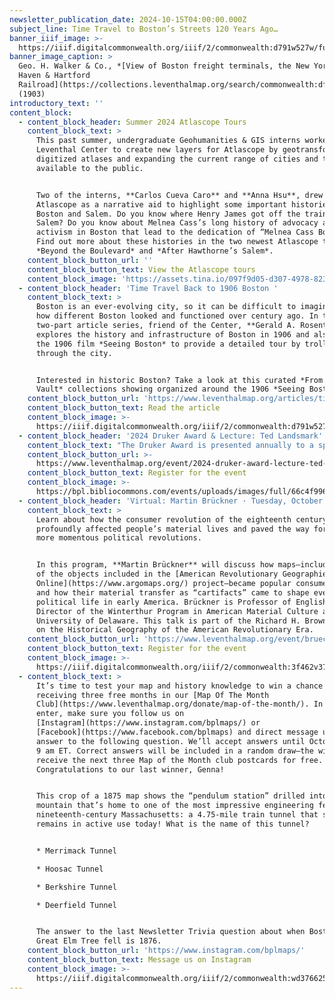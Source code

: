 ```yaml
---
newsletter_publication_date: 2024-10-15T04:00:00.000Z
subject_line: Time Travel to Boston’s Streets 120 Years Ago…
banner_iiif_image: >-
  https://iiif.digitalcommonwealth.org/iiif/2/commonwealth:d791w527w/full/,1200/0/default.jpg
banner_image_caption: >
  Geo. H. Walker & Co., *[View of Boston freight terminals, the New York, New
  Haven & Hartford
  Railroad](https://collections.leventhalmap.org/search/commonwealth:df65xz27g)*
  (1903)
introductory_text: ''
content_block:
  - content_block_header: Summer 2024 Atlascope Tours
    content_block_text: >
      This past summer, undergraduate Geohumanities & GIS interns worked at the
      Leventhal Center to create new layers for Atlascope by geotransforming
      digitized atlases and expanding the current range of cities and towns
      available to the public. 


      Two of the interns, **Carlos Cueva Caro** and **Anna Hsu**, drew on
      Atlascope as a narrative aid to highlight some important histories of
      Boston and Salem. Do you know where Henry James got off the train in
      Salem? Do you know about Melnea Cass’s long history of advocacy and
      activism in Boston that lead to the dedication of “Melnea Cass Boulevard”?
      Find out more about these histories in the two newest Atlascope tours:
      *Beyond the Boulevard* and *After Hawthorne’s Salem*.
    content_block_button_url: ''
    content_block_button_text: View the Atlascope tours
    content_block_image: 'https://assets.tina.io/097f9d05-d307-4978-823b-d332ea55d27e/image (16).png'
  - content_block_header: 'Time Travel Back to 1906 Boston '
    content_block_text: >
      Boston is an ever-evolving city, so it can be difficult to imagine just
      how different Boston looked and functioned over century ago. In this
      two-part article series, friend of the Center, **Gerald A. Rosenthal**,
      explores the history and infrastructure of Boston in 1906 and also uses
      the 1906 film *Seeing Boston* to provide a detailed tour by trolley car
      through the city.


      Interested in historic Boston? Take a look at this curated *From The
      Vault* collections showing organized around the 1906 *Seeing Boston* film.
    content_block_button_url: 'https://www.leventhalmap.org/articles/time-travel-back-to-1906-boston/'
    content_block_button_text: Read the article
    content_block_image: >-
      https://iiif.digitalcommonwealth.org/iiif/2/commonwealth:d791w527w/full/,1200/0/default.jpg
  - content_block_header: '2024 Druker Award & Lecture: Ted Landsmark'
    content_block_text: "The Druker Award is presented annually to a speaker or speakers who has or have made outstanding and important contributions to the world of design.\n\nThis year's awardee,\_**Theodore (Ted) C. Landsmark**, a civic planner, educator, civil rights advocate, and member of the Leventhal Center’s Board of Directors, will reflect in conversation with BPL President\_**David Leonard**\_on reimagining the urban public library, transformative civic spaces, and building an equitable city. Following the discussion there will be an audience Q\\&A. Druker Company President\_**Ronald M. Druker**\_will give welcoming remarks.\n"
    content_block_button_url: >-
      https://www.leventhalmap.org/event/2024-druker-award-lecture-ted-landsmark/
    content_block_button_text: Register for the event
    content_block_image: >-
      https://bpl.bibliocommons.com/events/uploads/images/full/66c4f996718d51024cfd0a00967b0c4c/SPPUA-Landsmark-web-600x800-c-default.jpg
  - content_block_header: 'Virtual: Martin Brückner · Tuesday, October 22, 7 pm ET'
    content_block_text: >
      Learn about how the consumer revolution of the eighteenth century
      profoundly affected people’s material lives and paved the way for other
      more momentous political revolutions.


      In this program, **Martin Brückner** will discuss how maps—including some
      of the objects included in the [American Revolutionary Geographies
      Online](https://www.argomaps.org/) project—became popular consumer goods
      and how their material transfer as “cartifacts” came to shape everyday and
      political life in early America. Brückner is Professor of English and
      Director of the Winterthur Program in American Material Culture at the
      University of Delaware. This talk is part of the Richard H. Brown Seminar
      on the Historical Geography of the American Revolutionary Era.
    content_block_button_url: 'https://www.leventhalmap.org/event/brueckner-love-of-maps/'
    content_block_button_text: Register for the event
    content_block_image: >-
      https://iiif.digitalcommonwealth.org/iiif/2/commonwealth:3f462v37d/2215,3086,1168,2341/1200,/0/default.jpg
  - content_block_text: >
      It’s time to test your map and history knowledge to win a chance of
      receiving three free months in our [Map Of The Month
      Club](https://www.leventhalmap.org/donate/map-of-the-month/). In order to
      enter, make sure you follow us on
      [Instagram](https://www.instagram.com/bplmaps/) or
      [Facebook](https://www.facebook.com/bplmaps) and direct message us the
      answer to the following question. We’ll accept answers until October 7 at
      9 am ET. Correct answers will be included in a random draw—the winner will
      receive the next three Map of the Month club postcards for free.
      Congratulations to our last winner, Genna!


      This crop of a 1875 map shows the “pendulum station” drilled into a
      mountain that’s home to one of the most impressive engineering feats of
      nineteenth-century Massachusetts: a 4.75-mile train tunnel that still
      remains in active use today! What is the name of this tunnel?


      * Merrimack Tunnel

      * Hoosac Tunnel

      * Berkshire Tunnel

      * Deerfield Tunnel


      The answer to the last Newsletter Trivia question about when Boston’s
      Great Elm Tree fell is 1876.
    content_block_button_url: 'https://www.instagram.com/bplmaps/'
    content_block_button_text: Message us on Instagram
    content_block_image: >-
      https://iiif.digitalcommonwealth.org/iiif/2/commonwealth:wd3766254/2912,2926,2010,2982/,1200/0/default.jpg
---
```


